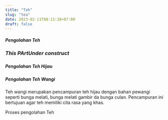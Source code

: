 ```yaml
---
title: "Teh"
slug: "tea"
date: 2023-02-11T08:13:28+07:00
draft: false
---
```


##### Pengolahan Teh

### _This PArtUnder construct_

###

###

###

##### Pengolahan Teh Hijau

##### Pengolahan Teh Wangi

Teh wangi merupakan pencampuran teh hijau dengan bahan pewangi seperti bunga melati, bunga melati gambir da bunga culan. Pencampuran ini bertujuan agar teh memiliki cita rasa yang khas.

Proses pengolahan Teh
